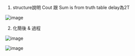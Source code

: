 1. structure說明
Cout 跟 Sum is from truth table
delay為2T

![image](https://github.com/user-attachments/assets/35cb69fe-8ed9-4390-973c-837c7dfbd179)


2. 化簡後 & 過程

![image](https://github.com/user-attachments/assets/38750776-d540-41a0-8039-fb778b2bb89a)

![image](https://github.com/user-attachments/assets/7e8bcd8a-a3cb-48e8-9b92-0e4ba7fecb86)



